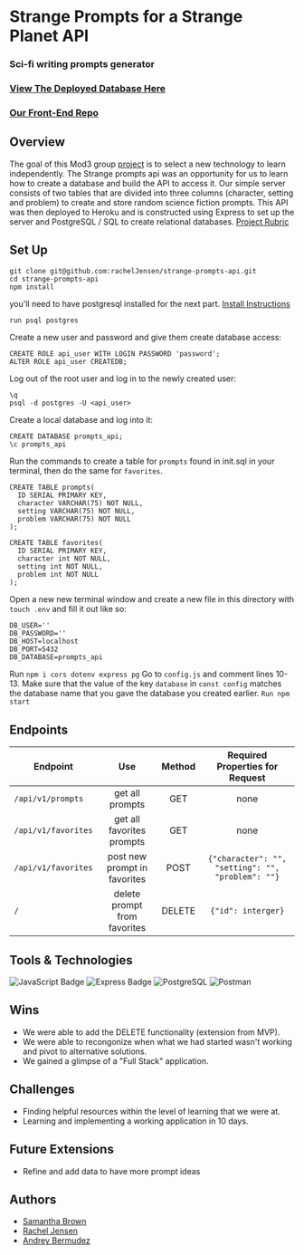 # Strange Prompts for a Strange Planet API
### Sci-fi writing prompts generator
### [View The Deployed Database Here](https://strange-prompts-api.herokuapp.com/api/v1/prompts)
### [Our Front-End Repo](https://github.com/Andrey-1992/strange-prompts-ui)

## Overview
The goal of this Mod3 group [project](https://frontend.turing.edu/projects/module-3/stretch.html) is to select a new technology to learn independently. The Strange prompts api was an opportunity for us to learn how to create a database and build the API to access it. Our simple server consists of two tables that are divided into three columns (character, setting and problem) to create and store random science fiction prompts. This API was then deployed to Heroku and is constructed using Express to set up the server and PostgreSQL / SQL to create relational databases.
[Project Rubric](https://frontend.turing.edu/projects/module-3/stretch.html)

## Set Up
```szh 
git clone git@github.com:rachelJensen/strange-prompts-api.git
cd strange-prompts-api
npm install 
```
you'll need to have postgresql installed for the next part.
[Install Instructions](https://www.postgresql.org/download/macosx/)
```zsh
run psql postgres 
``` 
Create a new user and password and give them create database access:
```
CREATE ROLE api_user WITH LOGIN PASSWORD 'password';
ALTER ROLE api_user CREATEDB;
```
Log out of the root user and log in to the newly created user:
```
\q
psql -d postgres -U <api_user>
```
Create a local database and log into it:
```
CREATE DATABASE prompts_api;
\c prompts_api
```
Run the commands to create a table for ```prompts``` found in init.sql in your terminal, then do the same for ```favorites```.
```
CREATE TABLE prompts(
  ID SERIAL PRIMARY KEY,
  character VARCHAR(75) NOT NULL,
  setting VARCHAR(75) NOT NULL,
  problem VARCHAR(75) NOT NULL
);

CREATE TABLE favorites(
  ID SERIAL PRIMARY KEY,
  character int NOT NULL,
  setting int NOT NULL,
  problem int NOT NULL
);
```
Open a new new terminal window and create a new file in this directory with ```touch .env``` and fill it out like so:
```
DB_USER=''
DB_PASSWORD=''
DB_HOST=localhost
DB_PORT=5432
DB_DATABASE=prompts_api
```
Run ```npm i cors dotenv express pg``` Go to ```config.js``` and comment lines 10-13. Make sure that the value of the key ```database``` in ```const config``` matches the database name that you gave the database you created earlier. ```Run npm start```

## Endpoints
  |             Endpoint              |              Use             |   Method   |  Required Properties for Request |
  |-----------------------------------|:----------------------------:|:----------:|:--------------------------------:|
  |       `/api/v1/prompts`           |      get all prompts         |    GET     |               none               |
  |       `/api/v1/favorites`         |  get all favorites prompts   |    GET     |               none               |
  |       `/api/v1/favorites`         | post new prompt in favorites |    POST    | `{"character": "", "setting": "", "problem": ""}` |
  |       `/`                         | delete prompt from favorites |    DELETE  | `{"id": interger}`               |


## Tools & Technologies
<p text-align="center"> 
    <img alt="JavaScript Badge" src="https://img.shields.io/badge/JavaScript-F7DF1E?logo=javascript&logoColor=000&style=flat-square" />
    <img src="https://img.shields.io/badge/Express-000?logo=express&logoColor=fff&style=flat-square" alt="Express Badge">
    <img alt="PostgreSQL" src="https://img.shields.io/badge/PostgreSQL-316192?style=for-the-badge&logo=postgresql&logoColor=fff&style=flat-square" />
    <img alt="Postman" src="https://img.shields.io/badge/Postman-FF6C37?style=for-the-badge&logo=Postman&logoColor=fff&style=flat-square" />
</p>

## Wins
- We were able to add the DELETE functionality (extension from MVP).
- We were able to recongonize when what we had started wasn't working and pivot to alternative solutions. 
- We gained a glimpse of a "Full Stack" application.  

## Challenges
- Finding helpful resources within the level of learning that we were at.
- Learning and implementing a working application in 10 days.

## Future Extensions
- Refine and add data to have more prompt ideas 

## Authors

- [Samantha Brown](https://github.com/Samantha-Brown)  
- [Rachel Jensen](https://github.com/rachelJensen)
- [Andrey Bermudez](https://github.com/Andrey-1992)

